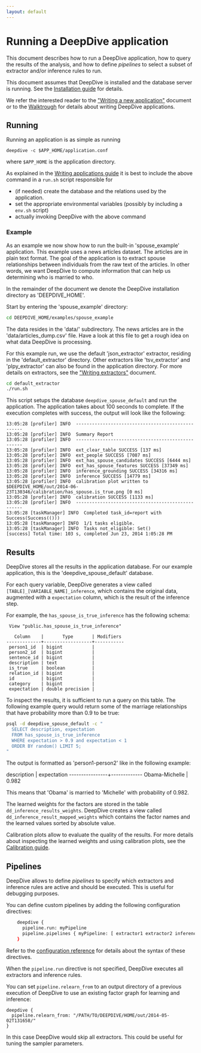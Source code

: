 ```yaml
---
layout: default
---
```


# Running a DeepDive application

This document describes how to run a DeepDive application, how to query the
results of the analysis, and how to define *pipelines* to select a subset of
extractor and/or inference rules to run.

This document assumes that DeepDive is installed and the database server is
running. See the [Installation guide](installation.html) for details.

We refer the interested reader to the ["Writing a new
application"](writing.html) document or to the
[Walktrough](walkthrough/walkthrough.html) for details about writing DeepDive
applications.


## Running 

Running an application is as simple as running

```
deepdive -c $APP_HOME/application.conf
```

where `$APP_HOME` is the application directory.

As explained in the [Writing applications guide](writing.html) it is best to
include the above command in a `run.sh` script responsible for

- (if needed) create the database and the relations used by the application.
- set the appropriate environmental variables (possibly by including a `env.sh`
  script)
- actually invoking DeepDive with the above command

### Example

As an example we now show how to run  the built-in 'spouse_example' application.
This example uses a news articles dataset. The articles are in plain text
format. The goal of the application is to extract spouse relationships between
individuals from the raw text of the articles. In other words, we want DeepDive
to compute information that can help us determining who is married to who.  

In the remainder of the document we denote the DeepDive installation directory
as 'DEEPDIVE_HOME'.

Start by entering the 'spouse_example' directory:

```bash
cd DEEPDIVE_HOME/examples/spouse_example
```

The data resides in the 'data/' subdirectory. The news articles are in the
'data/articles_dump.csv' file. Have a look at this file to get a rough idea
on what data DeepDive is processing.

For this example run, we use the default 'json_extractor' extractor, residing in
the 'default_extractor' directory. Other extractors like 'tsv_extractor' and
'plpy_extractor' can also be found in the application directory. For more
details on extractors, see the ["Writing extractors"](extractors.html) document.

```bash
cd default_extractor
./run.sh
```

This script setups the database `deepdive_spouse_default` and run the
application. The application takes about 100 seconds to complete. If the
execution completes with success, the output will look like the following:

    13:05:28 [profiler] INFO  --------------------------------------------------
    13:05:28 [profiler] INFO  Summary Report
    13:05:28 [profiler] INFO  --------------------------------------------------
    13:05:28 [profiler] INFO  ext_clear_table SUCCESS [137 ms]
    13:05:28 [profiler] INFO  ext_people SUCCESS [7087 ms]
    13:05:28 [profiler] INFO  ext_has_spouse_candidates SUCCESS [6444 ms]
    13:05:28 [profiler] INFO  ext_has_spouse_features SUCCESS [37349 ms]
    13:05:28 [profiler] INFO  inference_grounding SUCCESS [34316 ms]
    13:05:28 [profiler] INFO  inference SUCCESS [14779 ms]
    13:05:28 [profiler] INFO  calibration plot written to $DEEPDIVE_HOME/out/2014-06-23T130346/calibration/has_spouse.is_true.png [0 ms]
    13:05:28 [profiler] INFO  calibration SUCCESS [1133 ms]
    13:05:28 [profiler] INFO  --------------------------------------------------
    13:05:28 [taskManager] INFO  Completed task_id=report with Success(Success(()))
    13:05:28 [taskManager] INFO  1/1 tasks eligible.
    13:05:28 [taskManager] INFO  Tasks not_eligible: Set()
    [success] Total time: 103 s, completed Jun 23, 2014 1:05:28 PM
	
## <a name="results" href="#"></a> Results

DeepDive stores all the results in the application database. For our example
application, this is the 'deepdive_spouse_default' database. 

For each query variable, DeepDive generates a view called
`[TABLE]_[VARIABLE_NAME]_inference`, which contains the original data, augmented
with a `expectation` column, which is the result of the inference step. 

For example, the `has_spouse_is_true_inference` has the
following schema:

     View "public.has_spouse_is_true_inference"

       Column    |       Type       | Modifiers
    -------------+------------------+-----------
     person1_id  | bigint           |
     person2_id  | bigint           |
     sentence_id | bigint           |
     description | text             |
     is_true     | boolean          |
     relation_id | bigint           |
     id          | bigint           |
     category    | bigint           |
     expectation | double precision |

To inspect the results, it is sufficient to run a query on this table. The
following example query would return some of the marriage relationships that
have probability more than 0.9 to be true:

```bash
psql -d deepdive_spouse_default -c "
  SELECT description, expectation
  FROM has_spouse_is_true_inference
  WHERE expectation > 0.9 and expectation < 1
  ORDER BY random() LIMIT 5;
"
```

The output is formatted as 'person1-person2' like in the following example:

  description   | expectation 
----------------+-------------
 Obama-Michelle |       0.982 

This means that 'Obama' is married to 'Michelle' with probability of 0.982.

The learned weights for the factors are stored in the table
`dd_inference_results_weights`. DeepDive creates a view called
`dd_inference_result_mapped_weights` which contains the factor names and the
learned values sorted by absolute value.

<!-- TODO (Ce) What is it of the above? -->

Calibration plots allow to evaluate the quality of the results. For more details
about inspecting the learned weights and using calibration plots, see the
[Calibration guide](calibration.html).

## <a name="pipelines" href="#"></a> Pipelines

DeepDive allows to define *pipelines* to specify which extractors and inference
rules are active and should be executed. This is useful for debugging purposes.

You can define custom pipelines by adding the following configuration directives:

```bash
	deepdive { 
  	  pipeline.run: myPipeline 
	  pipeline.pipelines { myPipeline: [ extractor1 extractor2 inferenceRule1 ] } 
	}
```

Refer to the [configuration reference](configuration.html#pipelines) for details
about the syntax of these directives.

When the `pipeline.run` directive is not specified, DeepDive executes all
extractors and inference rules. 

You can set `pipeline.relearn_from` to an output directory of a previous
execution of DeepDive to use an existing factor graph for learning and
inference: 

    deepdive {
      pipeline.relearn_from: "/PATH/TO/DEEPDIVE/HOME/out/2014-05-02T131658/"
    }
	
In this case DeepDive would skip all extractors. This could be useful for tuning
the sampler parameters.

